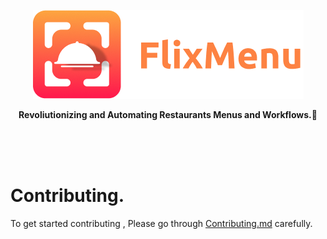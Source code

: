 <a href="https://httpS://twitter.com/flixxmenu"><p align="center">
<img src="https://raw.githubusercontent.com/FlixMenu/FlixMenu-web/prod/logo.png?token=GHSAT0AAAAAABUCRO7QPOSDYRXURCLP6KRYYTQEH5Q"/>

</p></a>
<p align="center">
  <strong>Revoliutionizing and Automating Restaurants Menus and Workflows.🚀</strong>
</p>

</br>
</br>
</br>

# Contributing.

To get started contributing , Please go through [Contributing.md](https://github.com/FlixMenu/FlixMenu-web/Contributing.md) carefully.
